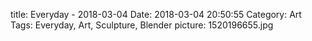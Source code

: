 title: Everyday - 2018-03-04
Date: 2018-03-04 20:50:55
Category: Art
Tags: Everyday, Art, Sculpture, Blender
picture: 1520196655.jpg
